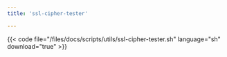 ```yaml
---
title: 'ssl-cipher-tester'

---
```


{{< code file="/files/docs/scripts/utils/ssl-cipher-tester.sh" language="sh" download="true" >}}
